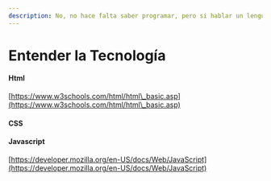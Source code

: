 ```yaml
---
description: No, no hace falta saber programar, pero si hablar un lenguaje común
---
```


# Entender la Tecnología

#### Html

[https://www.w3schools.com/html/html\_basic.asp](https://www.w3schools.com/html/html\_basic.asp)

#### CSS



#### Javascript

[https://developer.mozilla.org/en-US/docs/Web/JavaScript](https://developer.mozilla.org/en-US/docs/Web/JavaScript)
